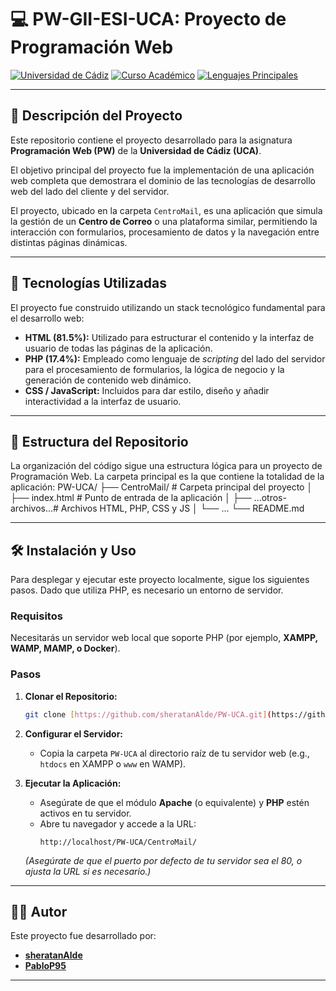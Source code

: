 # 💻 PW-GII-ESI-UCA: Proyecto de Programación Web

[![Universidad de Cádiz](https://img.shields.io/badge/Universidad%20de%20C%C3%A1diz-UCA-blue.svg)](https://www.uca.es/)
[![Curso Académico](https://img.shields.io/badge/Curso-2018%2F2019-red.svg)](#)
[![Lenguajes Principales](https://img.shields.io/badge/Lenguajes-HTML%20%7C%20PHP-orange.svg)](#tecnolog%C3%ADas-utilizadas)

---

## 📄 Descripción del Proyecto

Este repositorio contiene el proyecto desarrollado para la asignatura **Programación Web (PW)** de la **Universidad de Cádiz (UCA)**.

El objetivo principal del proyecto fue la implementación de una aplicación web completa que demostrara el dominio de las tecnologías de desarrollo web del lado del cliente y del servidor.

El proyecto, ubicado en la carpeta `CentroMail`, es una aplicación que simula la gestión de un **Centro de Correo** o una plataforma similar, permitiendo la interacción con formularios, procesamiento de datos y la navegación entre distintas páginas dinámicas.

---

## 🚀 Tecnologías Utilizadas

El proyecto fue construido utilizando un stack tecnológico fundamental para el desarrollo web:

* **HTML (81.5%):** Utilizado para estructurar el contenido y la interfaz de usuario de todas las páginas de la aplicación.
* **PHP (17.4%):** Empleado como lenguaje de *scripting* del lado del servidor para el procesamiento de formularios, la lógica de negocio y la generación de contenido web dinámico.
* **CSS / JavaScript:** Incluidos para dar estilo, diseño y añadir interactividad a la interfaz de usuario.

---

## 📂 Estructura del Repositorio

La organización del código sigue una estructura lógica para un proyecto de Programación Web. La carpeta principal es la que contiene la totalidad de la aplicación:
PW-UCA/ ├── CentroMail/ # Carpeta principal del proyecto │ ├── index.html # Punto de entrada de la aplicación │ ├── ...otros-archivos...# Archivos HTML, PHP, CSS y JS │ └── ... └── README.md


---

## 🛠️ Instalación y Uso

Para desplegar y ejecutar este proyecto localmente, sigue los siguientes pasos. Dado que utiliza PHP, es necesario un entorno de servidor.

### Requisitos

Necesitarás un servidor web local que soporte PHP (por ejemplo, **XAMPP, WAMP, MAMP, o Docker**).

### Pasos

1.  **Clonar el Repositorio:**
    ```bash
    git clone [https://github.com/sheratanAlde/PW-UCA.git](https://github.com/sheratanAlde/PW-UCA.git)
    ```

2.  **Configurar el Servidor:**
    * Copia la carpeta `PW-UCA` al directorio raíz de tu servidor web (e.g., `htdocs` en XAMPP o `www` en WAMP).

3.  **Ejecutar la Aplicación:**
    * Asegúrate de que el módulo **Apache** (o equivalente) y **PHP** estén activos en tu servidor.
    * Abre tu navegador y accede a la URL:
        ```
        http://localhost/PW-UCA/CentroMail/
        ```
    *(Asegúrate de que el puerto por defecto de tu servidor sea el 80, o ajusta la URL si es necesario.)*

---

## 🧑‍💻 Autor

Este proyecto fue desarrollado por:

* **[sheratanAlde](https://github.com/sheratanAlde)**
* **[PabloP95](https://github.com/PabloP95)**

---
